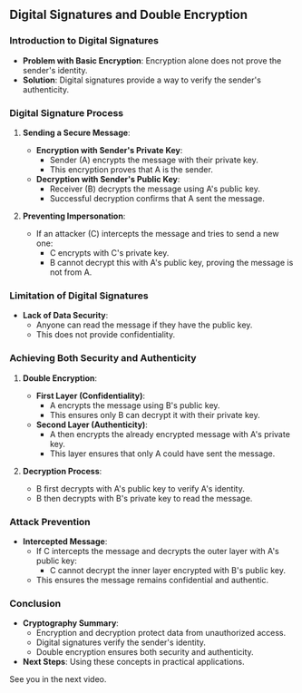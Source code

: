 ## Digital Signatures and Double Encryption

### Introduction to Digital Signatures

- **Problem with Basic Encryption**: Encryption alone does not prove the sender's identity.
- **Solution**: Digital signatures provide a way to verify the sender's authenticity.

### Digital Signature Process

1. **Sending a Secure Message**:

   - **Encryption with Sender's Private Key**:
     - Sender (A) encrypts the message with their private key.
     - This encryption proves that A is the sender.
   - **Decryption with Sender's Public Key**:
     - Receiver (B) decrypts the message using A's public key.
     - Successful decryption confirms that A sent the message.

2. **Preventing Impersonation**:
   - If an attacker (C) intercepts the message and tries to send a new one:
     - C encrypts with C's private key.
     - B cannot decrypt this with A's public key, proving the message is not from A.

### Limitation of Digital Signatures

- **Lack of Data Security**:
  - Anyone can read the message if they have the public key.
  - This does not provide confidentiality.

### Achieving Both Security and Authenticity

1. **Double Encryption**:

   - **First Layer (Confidentiality)**:
     - A encrypts the message using B's public key.
     - This ensures only B can decrypt it with their private key.
   - **Second Layer (Authenticity)**:
     - A then encrypts the already encrypted message with A's private key.
     - This layer ensures that only A could have sent the message.

2. **Decryption Process**:
   - B first decrypts with A's public key to verify A's identity.
   - B then decrypts with B's private key to read the message.

### Attack Prevention

- **Intercepted Message**:
  - If C intercepts the message and decrypts the outer layer with A's public key:
    - C cannot decrypt the inner layer encrypted with B's public key.
  - This ensures the message remains confidential and authentic.

### Conclusion

- **Cryptography Summary**:
  - Encryption and decryption protect data from unauthorized access.
  - Digital signatures verify the sender's identity.
  - Double encryption ensures both security and authenticity.
- **Next Steps**: Using these concepts in practical applications.

See you in the next video.
